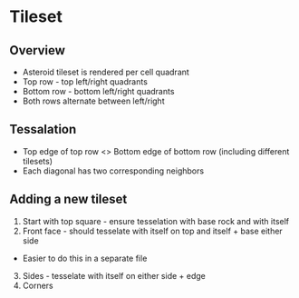 # Tileset

## Overview

- Asteroid tileset is rendered per cell quadrant
- Top row - top left/right quadrants
- Bottom row - bottom left/right quadrants
- Both rows alternate between left/right

## Tessalation

- Top edge of top row <> Bottom edge of bottom row (including different tilesets)
- Each diagonal has two corresponding neighbors

## Adding a new tileset

1. Start with top square - ensure tesselation with base rock and with itself
2. Front face - should tesselate with itself on top and itself + base either side
  - Easier to do this in a separate file
3. Sides - tesselate with itself on either side + edge
4. Corners